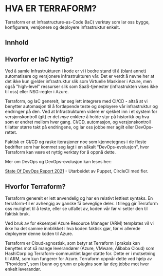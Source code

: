 ﻿# HVA ER TERRAFORM?

Terraform er et Infrastructure-as-Code (IaC) verktøy som lar oss bygge, konfigurere, versjonere og deployere infrastruktur enkelt.

## Innhold

## Hvorfor er IaC Nyttig?

Ved å samle Infrastrukturen i kode er vi i bedre stand til å (blant annet) automatisere og versjonere infrastrukturen vår. Det er verdt å nevne her at det ikke kun gjelder infrastruktur slik som Virtuelle Maskiner i Azure, men også "high-level" ressurser slik som SaaS-tjenester (infrastrukten vises ikke til oss) eller NSG-regler i Azure.

Terraform, og IaC generelt, lar seg lett integrere med CI/CD - altså at vi benytter automasjon til å fortløpende teste og deployere vår infrastruktur og endringer på den. Ved at Infrastrukturen videre er sjekket inn i et system for versjonskontroll (git) er det *mye* enklere å holde styr på historikk og hva som er endret mellom hver gang. CI/CD, automasjon, og versjonskontroll tillatter større takt på endringene, og lar oss jobbe mer agilt eller DevOps-rettet.

Faktisk er CI/CD og raske iterasjoner noe som kjennetegnes i de fleste bedrifter som har kommet seg lagt i en såkalt "DevOps-evolusjon", hvor Terraform kan være et nyttig verktøy for å oppnå dette.

Mer om DevOps og DevOps-evolusjon kan leses her:

[State Of DevOps Report 2021](https://puppet.com/resources/report/2021-state-of-devops-report) - Utarbeidet av Puppet, CircleCI med fler.

## Hvorfor Terraform?

Terraform generelt er lett anvendelig og har en relativt lettlest syntaks. En terraform-fil er avhengig av ganske få beveglige deler. I tillegg gir Terraform oss mulighet til å teste, eller se utfallet av, koden vår før vi setter den til faktisk bruk.

Ved bruk av for eksempel Azure Resource Manager (ARM) templates vil vi ikke ha det samme innblikket i hva koden faktisk gjør, før vi allerede deployerer denne koden til Azure.

Terraform er Cloud-agnostisk, som betyr at Terraform i praksis kan benyttes mot så mange leverandører (Azure, VMware, Alibaba Cloud) som HashiCorp og Terraform-communitiet lager støtte for. Dette er i motsetning til ARM, som kun fungerer for Azure.
Terraform oppnår dette ved hjelp av "Providers", som i bunn og grunn er plugins som lar deg jobbe mot hver enkelt leverandør.

